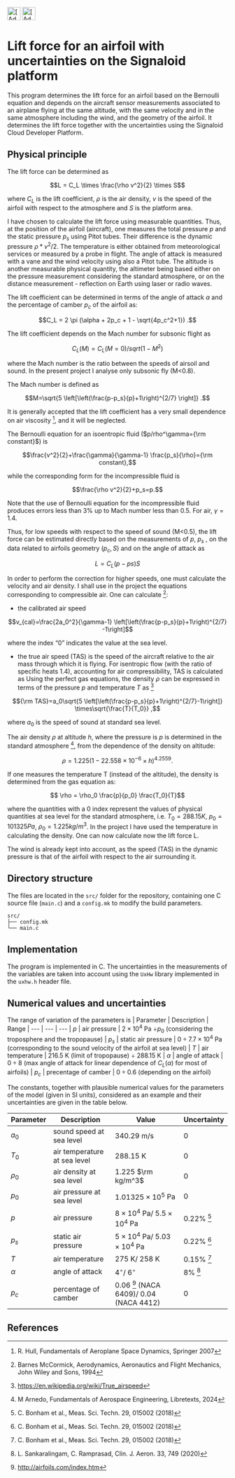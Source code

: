 [<img src="https://assets.signaloid.io/add-to-signaloid-cloud-logo-dark-v6.png#gh-dark-mode-only" alt="[Add to signaloid.io]" height="30">](https://signaloid.io/repositories?connect=https://github.com/signaloid/Signaloid-Demo-General-C#gh-dark-mode-only)
[<img src="https://assets.signaloid.io/add-to-signaloid-cloud-logo-light-v6.png#gh-light-mode-only" alt="[Add to signaloid.io]" height="30">](https://signaloid.io/repositories?connect=https://github.com/signaloid/Signaloid-Demo-General-C#gh-light-mode-only)

# Lift force for an airfoil with uncertainties on the Signaloid platform
This program determines the lift force for an airfoil based on the Bernoulli equation and depends on the aircraft sensor measurements associated to an airplane flying at the same altitude, with the same velocity and in the same atmosphere including the wind, and the geometry of the airfoil. It determines the lift force together with the uncertainties using the Signaloid Cloud Developer Platform.

## Physical principle
The lift force can be determined as

$$L = C_L \times \frac{\rho v^2}{2} \times S$$

where $C_L$ is the lift coefficient, $\rho$ is the air density, $v$ is the speed of the airfoil with respect to the atmosphere and $S$ is the platform area.

I have chosen to calculate the lift force using measurable quantities. Thus, at the position of the airfoil (aircraft), one measures the total pressure $p$ and the static pressure $p_s$ using Pitot tubes. Their difference is the dynamic pressure $\rho*v^2/2$. The temperature is either obtained from meteorological services or measured by a probe in flight. The angle of attack is measured with a vane and the wind velocity using also a Pitot tube. The altitude is another measurable physical quantity, the altimeter being based either on the pressure measurement considering the standard atmosphere, or on the distance measurement - reflection on Earth using laser or radio waves.

The lift coefficient can be determined in terms of the angle of attack $\alpha$ and the percentage of camber $p_c$ of the airfoil as:

$$C_L = 2 \pi (\alpha + 2p_c + 1 - \sqrt{4p_c^2+1})  .$$

The lift coefficient depends on the Mach number for subsonic flight as

$$C_L(M)= C_L(M=0)/sqrt(1-M^2)$$

where the Mach number is the ratio between the speeds of airsoil and sound. In the present project I analyse only subsonic fly (M<0.8).

The Mach number is defined as

$$M=\sqrt{5 \left[\left(\frac{p-p_s}{p}+1\right)^{2/7} \right]} .$$

It is generally accepted that the lift coefficient has a very small dependence on air viscosity [^0], and it will be neglected. 

The Bernoulli equation for an isoentropic fluid ($p/rho^\gamma={\rm constant}$) is

$$\frac{v^2}{2}+\frac{\gamma}{\gamma-1} \frac{p_s}{\rho}={\rm constant},$$

while the corresponding form for the incompressible fluid is

$$\frac{\rho v^2}{2}+p_s=p.$$

Note that the use of Bernoulli equation for the incompressible fluid produces errors less than 3% up to Mach number less than 0.5. For air, $\gamma=1.4$.

Thus, for low speeds with respect to the speed of sound (M<0.5), the lift force can be estimated directly based on the measurements of $p$, $p_s$ , on the data related to airfoils geometry $(p_c, S)$ and on the angle of attack as

$$L=C_L(p-ps)S$$

In order to perform the correction for higher speeds, one must calculate the velocity and air density. 
I shall use in the project the equations corresponding to compressible air.
One can calculate [^0a]:
- the calibrated air speed 

$$v_{cal}=\frac{2a_0^2}{\gamma-1} \left[\left(\frac{p-p_s}{p}+1\right)^{2/7} -1\right]$$

where the index “0” indicates the value at the sea level.

- the true air speed (TAS) is the speed of the aircraft relative to the air mass through which it is flying. For isentropic flow (with the ratio of specific heats 1.4), accounting for air compressibility, TAS is calculated as 
Using the perfect gas equations, the density $\rho$ can be expressed in terms of the pressure $p$ and temperature $T$ as [^1]

$${\rm TAS}=a_0\sqrt{5 \left[\left(\frac{p-p_s}{p}+1\right)^{2/7}-1\right]} \times\sqrt{\frac{T}{T_0}} ,$$

where $a_0$ is the speed of sound at standard sea level.

The air density $\rho$ at altitude $h$, where the pressure is $p$ is determined in the standard atmosphere [^alv], from the dependence of the density on altitude:


$$\rho = 1.225 (1-22.558 \times 10^{-6} \times h)^{4.2559}.$$

If one measures the temperature T (instead of the altitude), the density is determined from the gas equation as:

$$ \rho = \rho_0 \frac{p}{p_0} \frac{T_0}{T}$$

where the quantities with a 0 index represent the values of physical quantities at sea level for the standard atmosphere, i.e. $T_0 = 288.15 K$, $p_0=101325 Pa$, $\rho_0=1.225 kg/m^3$. In the project I have used the temperature in calculating the density. One can now calculate now the lift force L.




The wind is already kept into account, as the speed (TAS) in the dynamic pressure is that of the airfoil with respect to the air surrounding it.


## Directory structure
The files are located in the `src/` folder for the repository, containing one C source file (`main.c`) and a `config.mk` to modify the build parameters.
```
src/
├── config.mk
└── main.c
```


## Implementation
The program is implemented in C. The uncertainties in the measurements of the variables are taken into account using the `UxHw` library implemented in the `uxhw.h` header file.
## Numerical values and uncertainties

The range of variation of the parameters is
| Parameter | Description | Range
| --- | --- | --- 
| $p$ | air pressure  | $2 \times 10^4$ Pa $\div p_0$ (considering the troposphere and the tropopause)
| $p_s$ | static air pressure  | $0 \div 7.7 \times 10^4$ Pa (corresponding to the sound velocity of the airfoil at sea level)
| $T$ | air temperature | 216.5 K (limit of tropopause) $\div$ 288.15 K 
| $\alpha$ | angle of attack | $0 \div 8$ (max angle of attack for linear dependence of $C_L(\alpha)$ for most of airfoils)
| $p_c$ | precentage of camber | $0 \div 0.6$ (depending on the airfoil)

The constants, together with plausible numerical values for the parameters of the model (given in SI units), considered as an example and their uncertainties are given in the table below.

| Parameter | Description | Value | Uncertainty
| --- | --- | --- | ---
| $a_0$ | sound speed at sea level | 340.29 m/s | 0
| $T_0$ | air temperature at sea level | 288.15 K | 0
| $\rho_0$ | air density at sea level | 1.225 $\rm kg/m^3$ | 0
| $p_0$ | air pressure at sea level | $1.01325 \times 10^5$ Pa | 0
| $p$ | air pressure  | $8 \times 10^4$ Pa/ $5.5 \times 10^4$ Pa | $0.22$% [^2]
| $p_s$ | static air pressure  | $5 \times 10^4$ Pa/ $5.03 \times 10^4$ Pa | $0.22$% [^2]
| $T$ | air temperature | 275 K/ 258 K |  $0.15$% [^2]
| $\alpha$ | angle of attack | $4^{\circ}$/ $6^{\circ}$ | 8% [^3]
| $p_c$ | percentage of camber | 0.06 [^4] (NACA 6409)/ 0.04 (NACA 4412) | 0 


## References
[^alv]: M Arnedo, Fundamentals of Aerospace Engineering, Libretexts, 2024
[^0]: R. Hull, Fundamentals of Aeroplane Space Dynamics, Springer 2007
[^0a]: Barnes McCormick, Aerodynamics, Aeronautics and Flight Mechanics, John Wiley and Sons, 1994
[^1]: https://en.wikipedia.org/wiki/True_airspeed
[^2]: C. Bonham et al., Meas. Sci. Techn. 29, 015002 (2018)
[^3]: L. Sankaralingam, C. Ramprasad, Clin. J. Aeron. 33, 749 (2020)
[^4]: http://airfoils.com/index.htm
[^5]: E. Brown, NCAR ITN-386+STR (1993) 
